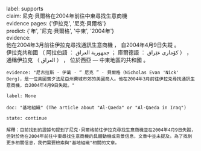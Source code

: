 

<br>
label: supports<br>
claim: 尼克·貝爾格在2004年前往中東尋找生意商機<br>
evidence pages: {'伊拉克', '尼克·貝爾格'}<br>
predict: {'年', '尼克·貝爾格', '中東', '2004年'}<br>
evidence:<br>
他在2004年3月前往伊拉克尋找通訊生意商機 ， 自2004年4月9日失蹤 。<br>
伊拉克共和國 （ 阿拉伯語 ： جمهورية العراق ； 庫爾德語 ： كۆماری عێراق ） ， 通稱伊拉克 （ العراق ） ， 位於西亞 — 中東地區的共和國 。<br>

```
evidence: "尼古拉斯 · 伊萬 · “ 尼克 ” · 貝爾格（Nicholas Evan 'Nick' Berg)，是一位美國賓夕法尼亞州費城市郊的美國商人。他在2004年3月前往伊拉克尋找通訊生意商機，自2004年4月9日失蹤。"

label: None

doc: "基地組織" (The article about "Al-Qaeda" or "Al-Qaeda in Iraq")

state: continue

解釋：目前找到的證據句提到了尼克·貝爾格前往伊拉克尋找生意商機並在2004年4月9日失蹤，但對於他在2004年前往中東尋找生意商機的具體動機或背景信息，文章中並未提及。為了找到更多相關信息，我們需要檢索與"基地組織"相關的文章。
```

<br><br>

